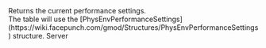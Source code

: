 <function name="GetPerformanceSettings" parent="IPhysicsEnvironment" type="classfunc">
	<description>
		Returns the current performance settings.<br>
		The table will use the [PhysEnvPerformanceSettings](https://wiki.facepunch.com/gmod/Structures/PhysEnvPerformanceSettings) structure.
		<added version="0.7"></added>
	</description>
	<realm>Server</realm>
	<args>
	</args>
	<rets>
		<ret name="" type="table"></ret>
	</rets>
</function>